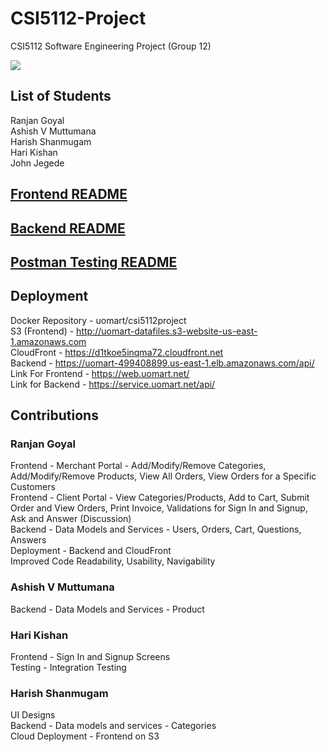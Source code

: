 # CSI5112-Project
CSI5112 Software Engineering Project (Group 12)

<div style="align:center">
<a href="https://github.com/ranjan98/CSI5112ProjectG12/graphs/contributors">
  <img src="https://contrib.rocks/image?repo=ranjan98/CSI5112ProjectG12" />
</a> </div>

## List of Students
Ranjan Goyal\
Ashish V Muttumana\
Harish Shanmugam\
Hari Kishan\
John Jegede

## [Frontend README](https://github.com/ranjan98/CSI5112ProjectG12/blob/main/frontend/README.md)
  
## [Backend README](https://github.com/ranjan98/CSI5112ProjectG12/blob/main/aspnet/README.md)

## [Postman Testing README](https://github.com/ranjan98/CSI5112ProjectG12/blob/main/aspnet/testing/README.md)

## Deployment
Docker Repository - uomart/csi5112project \
S3 (Frontend) - http://uomart-datafiles.s3-website-us-east-1.amazonaws.com \
CloudFront - https://d1tkoe5inqma72.cloudfront.net \
Backend - https://uomart-499408899.us-east-1.elb.amazonaws.com/api/ \
Link For Frontend - https://web.uomart.net/ \
Link for Backend - https://service.uomart.net/api/  


## Contributions

### Ranjan Goyal
Frontend - Merchant Portal - Add/Modify/Remove Categories, Add/Modify/Remove Products, View All Orders, View Orders for a Specific Customers\
Frontend - Client Portal - View Categories/Products, Add to Cart, Submit Order and View Orders, Print Invoice, Validations for Sign In and Signup, Ask and Answer (Discussion) \
Backend - Data Models and Services - Users, Orders, Cart, Questions, Answers\
Deployment - Backend and CloudFront\
Improved Code Readability, Usability, Navigability

### Ashish V Muttumana
Backend - Data Models and Services - Product

### Hari Kishan
Frontend - Sign In and Signup Screens\
Testing - Integration Testing

### Harish Shanmugam
UI Designs\
Backend - Data models and services - Categories\
Cloud Deployment - Frontend on S3

